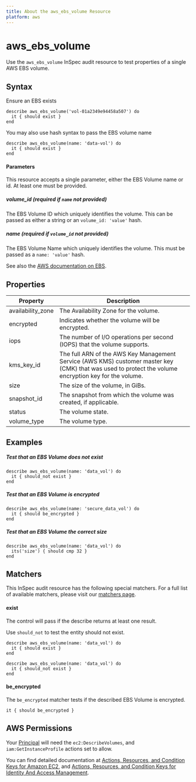```yaml
---
title: About the aws_ebs_volume Resource
platform: aws
---
```


# aws\_ebs\_volume

Use the `aws_ebs_volume` InSpec audit resource to test properties of a single AWS EBS volume.

## Syntax

Ensure an EBS exists

    describe aws_ebs_volume('vol-01a2349e94458a507') do
      it { should exist }
    end
You may also use hash syntax to pass the EBS volume name

    describe aws_ebs_volume(name: 'data-vol') do
      it { should exist }
    end
    
#### Parameters
This resource accepts a single parameter, either the EBS Volume name or id. At least one must be provided.

##### volume_id _(required if `name` not provided)_

The EBS Volume ID which uniquely identifies the volume.
This can be passed as either a string or an `volume_id: 'value'` hash.

##### name _(required if `volume_id` not provided)_

The EBS Volume Name which uniquely identifies the volume.
This must be passed as a `name: 'value'` hash.


See also the [AWS documentation on EBS](https://docs.aws.amazon.com/AWSEC2/latest/UserGuide/AmazonEBS.html).

## Properties

|Property          | Description|
| ---              | --- |
|availability_zone | The Availability Zone for the volume. |
|encrypted         | Indicates whether the volume will be encrypted. |
|iops              | The number of I/O operations per second (IOPS) that the volume supports. |
|kms_key_id        | The full ARN of the AWS Key Management Service (AWS KMS) customer master key (CMK) that was used to protect the volume encryption key for the volume.  |
|size              | The size of the volume, in GiBs. |
|snapshot_id       | The snapshot from which the volume was created, if applicable. |
|status            | The volume state. |
|volume_type       | The volume type. |

## Examples


##### Test that an EBS Volume does not exist
    describe aws_ebs_volume(name: 'data_vol') do
      it { should_not exist }
    end

##### Test that an EBS Volume is encrypted
    describe aws_ebs_volume(name: 'secure_data_vol') do
      it { should be_encrypted }
    end

##### Test that an EBS Volume the correct size
    describe aws_ebs_volume(name: 'data_vol') do
      its('size') { should cmp 32 }
    end

## Matchers

This InSpec audit resource has the following special matchers. For a full list of available matchers, please visit our [matchers page](https://www.inspec.io/docs/reference/matchers/).

#### exist

The control will pass if the describe returns at least one result.

Use `should_not` to test the entity should not exist.

    describe aws_ebs_volume(name: 'data_vol') do
      it { should exist }
    end

    describe aws_ebs_volume(name: 'data_vol') do
      it { should_not exist }
    end

#### be\_encrypted

The `be_encrypted` matcher tests if the described EBS Volume is encrypted.

    it { should be_encrypted }

## AWS Permissions

Your [Principal](https://docs.aws.amazon.com/IAM/latest/UserGuide/intro-structure.html#intro-structure-principal) will need the `ec2:DescribeVolumes`, and `iam:GetInstanceProfile` actions set to allow.

You can find detailed documentation at [Actions, Resources, and Condition Keys for Amazon EC2](https://docs.aws.amazon.com/IAM/latest/UserGuide/list_amazonec2.html), and [Actions, Resources, and Condition Keys for Identity And Access Management](https://docs.aws.amazon.com/IAM/latest/UserGuide/list_identityandaccessmanagement.html).
